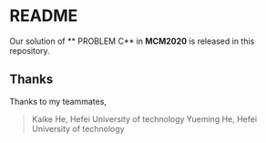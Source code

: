 # README

Our solution of ** PROBLEM C** in **MCM2020** is released in this repository.

## Thanks

Thanks to my teammates,
> Kaike He, Hefei University of technology
> Yueming He, Hefei University of technology